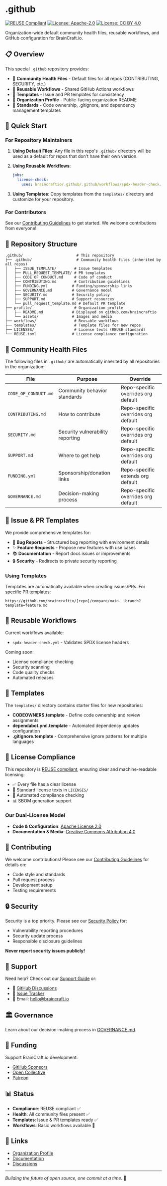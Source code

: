 <!--
SPDX-FileCopyrightText: 2025 BrainCraft.io
SPDX-License-Identifier: Apache-2.0
-->

# .github

[![REUSE Compliant](https://img.shields.io/badge/REUSE-compliant-green)](https://reuse.software/)
[![License: Apache-2.0](https://img.shields.io/badge/License-Apache%202.0-blue.svg)](https://opensource.org/licenses/Apache-2.0)
[![License: CC BY 4.0](https://img.shields.io/badge/License-CC%20BY%204.0-lightgrey.svg)](https://creativecommons.org/licenses/by/4.0/)

Organization-wide default community health files, reusable workflows, and GitHub configuration for BrainCraft.io.

## 📋 Overview

This special `.github` repository provides:
- 🏥 **Community Health Files** - Default files for all repos (CONTRIBUTING, SECURITY, etc.)
- 🔄 **Reusable Workflows** - Shared GitHub Actions workflows
- 📝 **Templates** - Issue and PR templates for consistency
- 🎨 **Organization Profile** - Public-facing organization README
- 📐 **Standards** - Code ownership, .gitignore, and dependency management templates

## 🚀 Quick Start

### For Repository Maintainers

1. **Using Default Files**: Any file in this repo's `.github/` directory will be used as a default for repos that don't have their own version.

2. **Using Reusable Workflows**:
   ```yaml
   jobs:
     license-check:
       uses: braincraftio/.github/.github/workflows/spdx-header-check.yml@main
   ```

3. **Using Templates**: Copy templates from the `templates/` directory and customize for your repository.

### For Contributors

See our [Contributing Guidelines](CONTRIBUTING.md) to get started. We welcome contributions from everyone!

## 📁 Repository Structure

```
.github/                        # This repository
├── .github/                    # Community health files (inherited by all repos)
│   ├── ISSUE_TEMPLATE/        # Issue templates
│   ├── PULL_REQUEST_TEMPLATE/ # PR templates  
│   ├── CODE_OF_CONDUCT.md     # Code of conduct
│   ├── CONTRIBUTING.md        # Contribution guidelines
│   ├── FUNDING.yml           # Funding/sponsorship links
│   ├── GOVERNANCE.md         # Governance model
│   ├── SECURITY.md           # Security policy
│   ├── SUPPORT.md            # Support resources
│   └── pull_request_template.md # Default PR template
├── profile/                   # Organization profile
│   ├── README.md             # Displayed on github.com/braincraftio
│   └── assets/               # Images and media
├── workflows/                 # Reusable workflows
├── templates/                 # Template files for new repos
├── LICENSES/                  # License texts (REUSE standard)
└── REUSE.toml                # License compliance configuration
```

## 🏥 Community Health Files

The following files in `.github/` are automatically inherited by all repositories in the organization:

| File | Purpose | Override |
|------|---------|----------|
| `CODE_OF_CONDUCT.md` | Community behavior standards | Repo-specific overrides org default |
| `CONTRIBUTING.md` | How to contribute | Repo-specific overrides org default |
| `SECURITY.md` | Security vulnerability reporting | Repo-specific overrides org default |
| `SUPPORT.md` | Where to get help | Repo-specific overrides org default |
| `FUNDING.yml` | Sponsorship/donation links | Repo-specific extends org default |
| `GOVERNANCE.md` | Decision-making process | Repo-specific overrides org default |

## 📝 Issue & PR Templates

We provide comprehensive templates for:
- 🐛 **Bug Reports** - Structured bug reporting with environment details
- ✨ **Feature Requests** - Propose new features with use cases
- 📚 **Documentation** - Report docs issues or improvements
- 🔒 **Security** - Redirects to private security reporting

### Using Templates

Templates are automatically available when creating issues/PRs. For specific PR templates:
```
https://github.com/braincraftio/[repo]/compare/main...branch?template=feature.md
```

## 🔄 Reusable Workflows

Current workflows available:
- `spdx-header-check.yml` - Validates SPDX license headers

Coming soon:
- License compliance checking
- Security scanning
- Code quality checks
- Automated releases

## 📐 Templates

The `templates/` directory contains starter files for new repositories:

- **CODEOWNERS.template** - Define code ownership and review assignments
- **dependabot.yml.template** - Automated dependency updates configuration
- **.gitignore.template** - Comprehensive ignore patterns for multiple languages

## 📜 License Compliance

This repository is [REUSE compliant](https://reuse.software/), ensuring clear and machine-readable licensing:

- ✅ Every file has a clear license
- 📄 Standard license texts in `LICENSES/`
- 🤖 Automated compliance checking
- 📊 SBOM generation support

### Our Dual-License Model

- **Code & Configuration**: [Apache License 2.0](LICENSE-Apache-2.0.txt)
- **Documentation & Media**: [Creative Commons Attribution 4.0](LICENSE-CC-BY-4.0.txt)

## 🤝 Contributing

We welcome contributions! Please see our [Contributing Guidelines](CONTRIBUTING.md) for details on:
- Code style and standards
- Pull request process
- Development setup
- Testing requirements

## 🔒 Security

Security is a top priority. Please see our [Security Policy](SECURITY.md) for:
- Vulnerability reporting procedures
- Security update process
- Responsible disclosure guidelines

**Never report security issues publicly!**

## 💬 Support

Need help? Check out our [Support Guide](SUPPORT.md) or:
- 💭 [GitHub Discussions](https://github.com/braincraftio/workspace/discussions)
- 🐛 [Issue Tracker](https://github.com/braincraftio/.github/issues)
- 📧 Email: hello@braincraft.io

## 🏛️ Governance

Learn about our decision-making process in [GOVERNANCE.md](GOVERNANCE.md).

## 💝 Funding

Support BrainCraft.io development:
- [GitHub Sponsors](https://github.com/sponsors/braincraftio)
- [Open Collective](https://opencollective.com/braincraftio)
- [Patreon](https://patreon.com/braincraftio)

## 📊 Status

- **Compliance**: REUSE compliant ✅
- **Health**: All community files present ✅
- **Templates**: Issue & PR templates ready ✅
- **Workflows**: Basic workflows available 🚧

## 🔗 Links

- [Organization Profile](https://github.com/braincraftio)
- [Documentation](https://github.com/braincraftio/.github/wiki)
- [Discussions](https://github.com/braincraftio/workspace/discussions)

---

*Building the future of open source, one commit at a time.* 💜